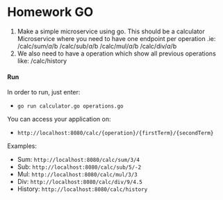 Homework GO
===========

1. Make a simple microservice using go. This should be a calculator Microservice where
   you need to have one endpoint per operation .ie:
   /calc/sum/$a/$b
   /calc/sub/$a/$b
   /calc/mul/$a/$b
   /calc/div/$a/$b
2. We also need to have a operation which show all previous operations like:
   /calc/history
   
#### Run
In order to run, just enter:
- `go run calculator.go operations.go`

You can access your application on: 
- `http://localhost:8080/calc/{operation}/{firstTerm}/{secondTerm}`

Examples:
- Sum: `http://localhost:8080/calc/sum/3/4`
- Sub: `http://localhost:8080/calc/sub/5/-2`
- Mul: `http://localhost:8080/calc/mul/3/3`
- Div: `http://localhost:8080/calc/div/9/4.5`
- History: `http://localhost:8080/calc/history`